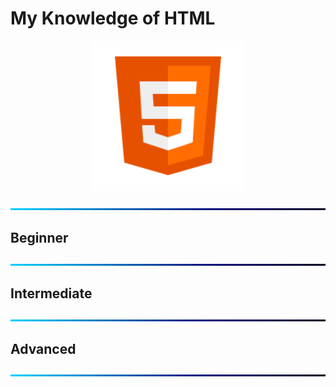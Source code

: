 # My Knowledge of HTML

<div align="center">
<img src="../img/skills_1/html.svg" alt="html" width="240" height="240"/>
</div>

![BackGround](../img/Line.png)

## Beginner

![BackGround](../img/Line.png)

## Intermediate

![BackGround](../img/Line.png)

## Advanced

![BackGround](../img/Line.png)
